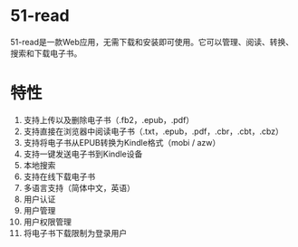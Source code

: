 # 51-read
51-read是一款Web应用，无需下载和安装即可使用。它可以管理、阅读、转换、搜索和下载电子书。

# 特性
1. 支持上传以及删除电子书（.fb2，.epub，.pdf）
2. 支持直接在浏览器中阅读电子书（.txt，.epub，.pdf，.cbr，.cbt，.cbz）
3. 支持将电子书从EPUB转换为Kindle格式（mobi / azw）
4. 支持一键发送电子书到Kindle设备
5. 本地搜索
6. 支持在线下载电子书
7. 多语言支持（简体中文，英语）
8. 用户认证
9. 用户管理
10. 用户权限管理
11. 将电子书下载限制为登录用户
